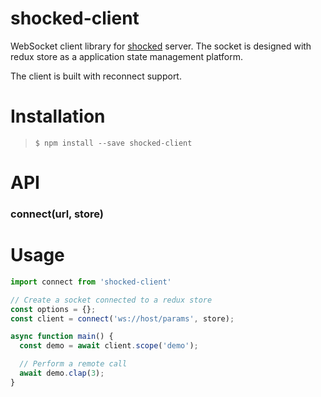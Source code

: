 # shocked-client
WebSocket client library for [shocked](https://npmjs.com/package/shocked) server. 
The socket is designed with redux store as a application state management platform.

The client is built with reconnect support.

# Installation
> `$ npm install --save shocked-client`

# API
### connect(url, store)


# Usage
```javascript
import connect from 'shocked-client'

// Create a socket connected to a redux store
const options = {};
const client = connect('ws://host/params', store);

async function main() {
  const demo = await client.scope('demo');

  // Perform a remote call
  await demo.clap(3);
}

```
